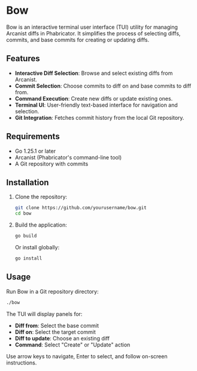 # Bow

Bow is an interactive terminal user interface (TUI) utility for managing Arcanist diffs in Phabricator. It simplifies the process of selecting diffs, commits, and base commits for creating or updating diffs.

## Features

- **Interactive Diff Selection**: Browse and select existing diffs from Arcanist.
- **Commit Selection**: Choose commits to diff on and base commits to diff from.
- **Command Execution**: Create new diffs or update existing ones.
- **Terminal UI**: User-friendly text-based interface for navigation and selection.
- **Git Integration**: Fetches commit history from the local Git repository.

## Requirements

- Go 1.25.1 or later
- Arcanist (Phabricator's command-line tool)
- A Git repository with commits

## Installation

1. Clone the repository:
   ```bash
   git clone https://github.com/yourusername/bow.git
   cd bow
   ```

2. Build the application:
   ```bash
   go build
   ```

   Or install globally:
   ```bash
   go install
   ```

## Usage

Run Bow in a Git repository directory:

```bash
./bow
```

The TUI will display panels for:
- **Diff from**: Select the base commit
- **Diff on**: Select the target commit
- **Diff to update**: Choose an existing diff
- **Command**: Select "Create" or "Update" action

Use arrow keys to navigate, Enter to select, and follow on-screen instructions.
